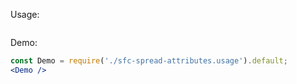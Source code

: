 Usage:
```jsx { "filePath": "./sfc-spread-attributes.usage.tsx" }
```

Demo:
```jsx
const Demo = require('./sfc-spread-attributes.usage').default;
<Demo />
```
